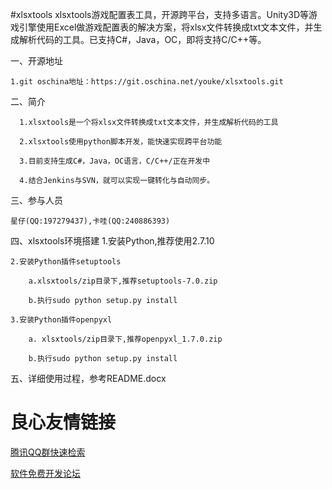 ﻿#xlsxtools
xlsxtools游戏配置表工具，开源跨平台，支持多语言。Unity3D等游戏引擎使用Excel做游戏配置表的解决方案，将xlsx文件转换成txt文本文件，并生成解析代码的工具。已支持C#，Java，OC，即将支持C/C++等。

一、开源地址

    1.git oschina地址：https://git.oschina.net/youke/xlsxtools.git
	
二、简介

      1.xlsxtools是一个将xlsx文件转换成txt文本文件，并生成解析代码的工具

      2.xlsxtools使用python脚本开发，能快速实现跨平台功能

      3.目前支持生成C#，Java，OC语言，C/C++/正在开发中

      4.结合Jenkins与SVN，就可以实现一键转化与自动同步。


三、参与人员

    星仔(QQ:197279437),卡哇(QQ:240886393)

四、xlsxtools环境搭建
	1.安装Python,推荐使用2.7.10
	
	2.安装Python插件setuptools
	
		a.xlsxtools/zip目录下,推荐setuptools-7.0.zip
		
		b.执行sudo python setup.py install
		
	3.安装Python插件openpyxl
	
		a. xlsxtools/zip目录下,推荐openpyxl_1.7.0.zip
		
		b.执行sudo python setup.py install

五、详细使用过程，参考README.docx		

 # 良心友情链接

[腾讯QQ群快速检索](http://u.720life.cn/s/8cf73f7c)

[软件免费开发论坛](http://u.720life.cn/s/bbb01dc0)